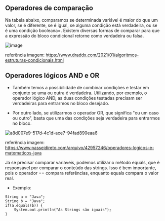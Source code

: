## Operadores de comparação
Na tabela abaixo, comparamos se determinada variável é maior do que um valor, se é diferente, se é igual, se alguma condição está verdadeira, ou se é uma condição booleana=. Existem diversas formas de comparar para que a expressão do bloco condicional retorne como verdadeira ou falsa.

![image](https://github.com/user-attachments/assets/f367a3b1-bd0a-4990-b4e9-fded6dd56abb)

referência imagem: https://www.draddx.com/2021/01/algoritmos-estruturas-condicionais.html

## Operadores lógicos AND e OR
* Também temos a possibilidade de combinar condições e testar em conjunto se uma ou outra é verdadeira. Utilizando, por exemplo, o operador lógico AND, as duas condições testadas precisam ser verdadeiras para entrarmos no bloco desejado.

* Por outro lado, se utilizarmos o operador OR, que significa "ou um caso ou outro", basta que uma das condições seja verdadeira para entrarmos no bloco.

![a8d007e9-517d-4c1d-ace7-94fad890eaa6](https://github.com/user-attachments/assets/6e8410a8-9438-49e9-833a-6a218861a550)

referência imagem: https://www.passeidireto.com/arquivo/42957246/operadores-logicos-e-matematicos-java

Já se precisar comparar variáveis, podemos utilizar o método equals, que é responsável por comparar o conteúdo das strings. Isso é bem importante, pois o operador == compara referências, enquanto equals compara o valor real. 
* Exemplo:

```
String a = "Java";
String b = "Java";
if(a.equals(b)) {
    System.out.println("As Strings são iguais");
}
```
